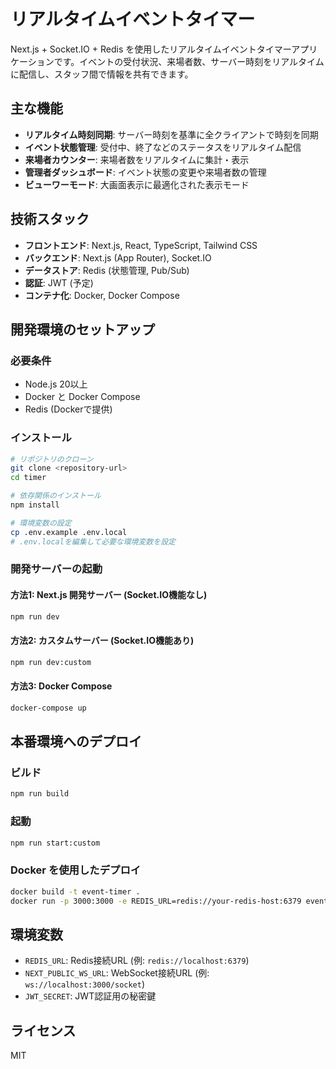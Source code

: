 # リアルタイムイベントタイマー

Next.js + Socket.IO + Redis を使用したリアルタイムイベントタイマーアプリケーションです。イベントの受付状況、来場者数、サーバー時刻をリアルタイムに配信し、スタッフ間で情報を共有できます。

## 主な機能

- **リアルタイム時刻同期**: サーバー時刻を基準に全クライアントで時刻を同期
- **イベント状態管理**: 受付中、終了などのステータスをリアルタイム配信
- **来場者カウンター**: 来場者数をリアルタイムに集計・表示
- **管理者ダッシュボード**: イベント状態の変更や来場者数の管理
- **ビューワーモード**: 大画面表示に最適化された表示モード

## 技術スタック

- **フロントエンド**: Next.js, React, TypeScript, Tailwind CSS
- **バックエンド**: Next.js (App Router), Socket.IO
- **データストア**: Redis (状態管理, Pub/Sub)
- **認証**: JWT (予定)
- **コンテナ化**: Docker, Docker Compose

## 開発環境のセットアップ

### 必要条件

- Node.js 20以上
- Docker と Docker Compose
- Redis (Dockerで提供)

### インストール

```bash
# リポジトリのクローン
git clone <repository-url>
cd timer

# 依存関係のインストール
npm install

# 環境変数の設定
cp .env.example .env.local
# .env.localを編集して必要な環境変数を設定
```

### 開発サーバーの起動

#### 方法1: Next.js 開発サーバー (Socket.IO機能なし)

```bash
npm run dev
```

#### 方法2: カスタムサーバー (Socket.IO機能あり)

```bash
npm run dev:custom
```

#### 方法3: Docker Compose

```bash
docker-compose up
```

## 本番環境へのデプロイ

### ビルド

```bash
npm run build
```

### 起動

```bash
npm run start:custom
```

### Docker を使用したデプロイ

```bash
docker build -t event-timer .
docker run -p 3000:3000 -e REDIS_URL=redis://your-redis-host:6379 event-timer
```

## 環境変数

- `REDIS_URL`: Redis接続URL (例: `redis://localhost:6379`)
- `NEXT_PUBLIC_WS_URL`: WebSocket接続URL (例: `ws://localhost:3000/socket`)
- `JWT_SECRET`: JWT認証用の秘密鍵

## ライセンス

MIT
